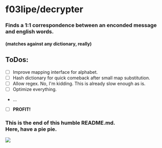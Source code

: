 # f03lipe/decrypter

### Finds a 1:1 correspondence between an enconded message and english words.<br>
#### (matches against any dictionary, really)

## ToDos:
- [ ] Improve mapping interface for alphabet.
- [ ] Hash dictionary for quick comeback after small map substitution.
- [ ] Allow regex. No, I'm kidding. This is already slow enough as is.
- [ ] Optimize everything.
- ...
- [ ] **PROFIT!**

### This is the end of this humble README.md.<br> Here, have a pie pie.
![](http://i.imgur.com/euIX5cu.png)
